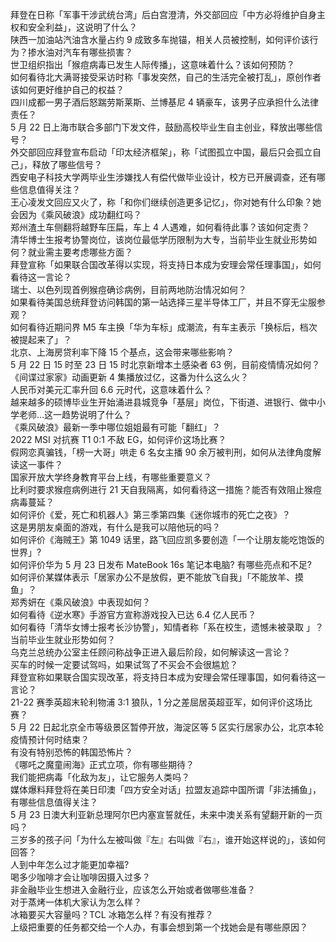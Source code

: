 拜登在日称「军事干涉武统台湾」后白宫澄清，外交部回应「中方必将维护自身主权和安全利益」，这说明了什么？  
陕西一加油站汽油含水量占约 9 成致多车抛锚，相关人员被控制，如何评价该行为？掺水油对汽车有哪些损害？  
世卫组织指出「猴痘病毒已发生人际传播」，这意味着什么？该如何预防？  
如何看待北大满哥接受采访时称「事发突然，自己的生活完全被打乱」，原创作者该如何更好维护自己的权益？  
四川成都一男子酒后怒踹劳斯莱斯、兰博基尼 4 辆豪车，该男子应承担什么法律责任？  
5 月 22 日上海市联合多部门下发文件，鼓励高校毕业生自主创业，释放出哪些信号？  
外交部回应拜登宣布启动「印太经济框架」，称「试图孤立中国，最后只会孤立自己」，释放了哪些信号？  
西安电子科技大学两毕业生涉嫌找人有偿代做毕业设计，校方已开展调查，还有哪些信息值得关注？  
王心凌发文回应又火了，称「和你们继续创造更多记忆」，你对她有什么印象？她会因为《乘风破浪》成功翻红吗？  
郑州渣土车侧翻将越野车压扁，车上 4 人遇难，如何看待此事？该如何定责？  
清华博士生报考协警岗位，该岗位最低学历限制为大专，当前毕业生就业形势如何？就业需主要考虑哪些方面？  
拜登宣称「如果联合国改革得以实现，将支持日本成为安理会常任理事国」，如何看待这一言论？  
瑞士、以色列现首例猴痘确诊病例，目前两地防治情况如何？  
如果看待美国总统拜登访问韩国的第一站选择三星半导体工厂，并且不穿无尘服参观？  
如何看待近期问界 M5 车主换「华为车标」成潮流，有车主表示「换标后，档次被提起来了」？  
北京、上海房贷利率下降 15 个基点，这会带来哪些影响？  
5 月 22 日 15 时至 23 日 15 时北京新增本土感染者 63 例，目前疫情情况如何？  
《间谍过家家》动画更新 4 集播放过亿，这番为什么这么火？  
人民币对美元汇率升回 6.6 元时代，这意味着什么？  
越来越多的硕博毕业生开始涌进县城竞争「基层」岗位，下街道、进银行、做中小学老师…这一趋势说明了什么？  
《乘风破浪》最新一季中哪位姐姐最有可能「翻红」？  
2022 MSI 对抗赛 T1 0:1 不敌 EG，如何评价这场比赛？  
假网恋真骗钱，「榜一大哥」哄走 6 名女主播 90 余万被判刑，如何从法律角度解读这一事件？  
国家开放大学终身教育平台上线，有哪些重要意义？  
比利时要求猴痘病例进行 21 天自我隔离，如何看待这一措施？能否有效阻止猴痘病毒蔓延？  
如何评价《爱，死亡和机器人》第三季第四集《迷你城市的死亡之夜》？  
这是男朋友桌面的游戏，有什么是我可以陪他玩的吗？  
如何评价《海贼王》第 1049 话里，路飞回应凯多要创造「一个让朋友能吃饱饭的世界」?  
如何评价华为 5 月 23 日发布 MateBook 16s 笔记本电脑? 有哪些亮点和不足?  
如何评价某媒体表示「居家办公不是放假，更不能放飞自我」「不能放羊、摸鱼」？  
郑秀妍在《乘风破浪》中表现如何？  
如何看待《逆水寒》手游官方宣称游戏投入已达 6.4 亿人民币？  
如何看待「清华女博士报考长沙协警」，知情者称「系在校生，遗憾未被录取 」？当前毕业生就业形势如何？  
乌克兰总统办公室主任顾问称战争正进入最后阶段，如何解读这一言论？  
买车的时候一定要试驾吗，如果试驾了不买会不会很尴尬？  
拜登宣称如果联合国实现改革，将支持日本成为安理会常任理事国，如何看待这一言论？  
21-22 赛季英超末轮利物浦 3:1 狼队，1 分之差屈居英超亚军，如何评价这场比赛？  
5 月 22 日起北京全市等级景区暂停开放，海淀区等 5 区实行居家办公，北京本轮疫情预计何时结束？  
有没有特别恐怖的韩国恐怖片？  
《哪吒之魔童闹海》正式立项，你有哪些期待？  
我们能把病毒「化敌为友」，让它服务人类吗？  
媒体爆料拜登将在美日印澳「四方安全对话」拉盟友追踪中国所谓「非法捕鱼」，有哪些信息值得关注？  
5 月 23 日澳大利亚新总理阿尔巴内塞宣誓就任，未来中澳关系有望翻开新的一页吗？  
三岁多的孩子问「为什么左被叫做『左』右叫做『右』，谁开始这样说的」，该如何回答？  
人到中年怎么过才能更加幸福?  
喝多少咖啡才会让咖啡因摄入过多？  
非金融毕业生想进入金融行业，应该怎么开始或者做哪些准备？  
对于蒸烤一体机大家认为怎么样？  
冰箱要买大容量吗？TCL 冰箱怎么样？有没有推荐？  
上级把重要的任务都交给一个人办，有事会想到第一个找她会是有哪些原因？  
